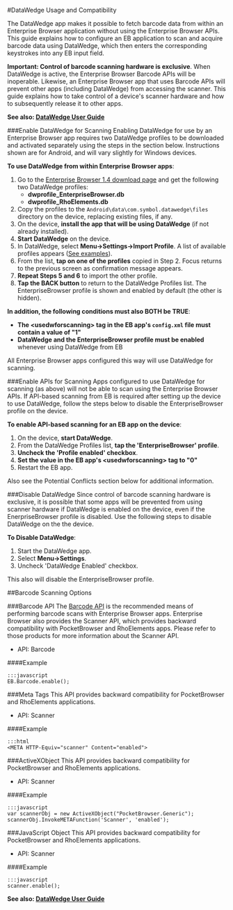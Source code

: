 #DataWedge Usage and Compatibility

The DataWedge app makes it possible to fetch barcode data from within an Enterprise Browser application without using the Enterprise Browser APIs. This guide explains how to configure an EB application to scan and acquire barcode data using DataWedge, which then enters the corresponding keystrokes into any EB input field. 

**Important: Control of barcode scanning hardware is exclusive**. When DataWedge is active, the Enterprise Browser Barcode APIs will be inoperable. Likewise, an Enterprise Browser app that uses Barcode APIs will prevent other apps (including DataWedge) from accessing the scanner. This guide explains how to take control of a device's scanner hardware and how to subsequently release it to other apps. 

**See also: [DataWedge User Guide](http://techdocs.zebra.com/datawedge/5-0/guide/about/)** 

###Enable DataWedge for Scanning
Enabling DataWedge for use by an Enterprise Browser app requires two DataWedge profiles to be downloaded and activated separately using the steps in the section below. Instructions shown are for Android, and will vary slightly for Windows devices. 

**To use DataWedge from within Enterprise Browser apps**: 

1. Go to the [Enterprise Browser 1.4 download page](https://portal.motorolasolutions.com/Support/US-EN/Resolution?solutionId=101080&redirectForm=search&searchQuery=%3FsearchType%3Dsimple%26searchTerm%3Denterprise%20browser%201.4) and get the following two DataWedge profiles: 
	* **dwprofile_EnterpriseBrowser.db**
	* **dwprofile_RhoElements.db**
2. Copy the profiles to the `Android\data\com.symbol.datawedge\files` directory on the device, replacing existing files, if any. 
3. On the device, **install the app that will be using DataWedge** (if not already installed). 
4. **Start DataWedge** on the device. 
5. In DataWedge, select **Menu->Settings->Import Profile**. A list of available profiles appears ([See examples](http://techdocs.zebra.com/datawedge/5-0/guide/advanced#importaprofile)).
6. From the list, **tap on one of the profiles** copied in Step 2. Focus returns to the previous screen as confirmation message appears. 
7. **Repeat Steps 5 and 6** to import the other profile. 
8. **Tap the BACK button** to return to the DataWedge Profiles list. The EnterpriseBrowser profile is shown and enabled by default (the other is hidden). 

**In addition, the following conditions must also BOTH be TRUE**:

* **The &lt;usedwforscanning&gt; tag in the EB app's `config.xml` file must contain a value of "1"**
* **DataWedge and the EnterpriseBrowser profile must be enabled** whenever using DataWedge from EB

All Enterprise Browser apps configured this way will use DataWedge for scanning. 

###Enable APIs for Scanning
Apps configured to use DataWedge for scanning (as above) will not be able to scan using the Enterprise Browser APIs. If API-based scanning from EB is required after setting up the device to use DataWedge, follow the steps below to disable the EnterpriseBrowser profile on the device. 

**To enable API-based scanning for an EB app on the device**: 

1. On the device, **start DataWedge**. 
2. From the DataWedge Profiles list, **tap the 'EnterpriseBrowser' profile**. 
3. **Uncheck the 'Profile enabled' checkbox**.   
4. **Set the value in the EB app's &lt;usedwforscanning&gt; tag to "0"**
5. Restart the EB app. 

Also see the Potential Conflicts section below for additional information. 

###Disable DataWedge
Since control of barcode scanning hardware is exclusive, it is possible that some apps will be prevented from using scanner hardware if DataWedge is enabled on the device, even if the EnerpriseBrowser profile is disabled. Use the following steps to disable DataWedge on the the device. 

**To Disable DataWedge**:

1. Start the DataWedge app.
2. Select **Menu->Settings**.
3. Uncheck 'DataWedge Enabled' checkbox.

This also will disable the EnterpriseBrowser profile. 

<!--
###Potential Conflicts
There are two scenarios that could disable scanning with the DataWedge application when Enterprise Browser is running. **This applies to Zebra Android devices only**. They are explained as follows:

1. DataWedge contains a hidden RhoElements profile associated with Enterprise Browser that disables scanner input on some newer Android devices. As a result, the scanner remains disabled when Enterprise Browser comes into the foreground.
2. While initializing Enterprise Browser, a newly created EMDK Barcode Manager instance sends a message that disables DataWedge scanner input.

The following settings correct both of these issues, and will prevent these known scenarios from disabling DataWedge scanning when Enterprise Browser is present on the device. 

####Setting 1: DataWedge Profile

1. **Export the DataWedge Profile0** from the device **(DW Profiles->Settings->Export Profile)**.
2. Move the exported (.db) file to a PC and open in an editor.
3. Make the RhoElements profile visible and **remove the Enterprise Browser association** from Associated/apps section.
4. **Save and move the new profile** to the device. 
5. In DataWedge, **import the new DataWedge profile (DW Profiles->Settings->Import)**.
5. In DataWedge, **create a new Enterprise Browser profile**.
6. **Enable Barcode Input and Keystroke Output** in the new profile.

> **NOTE**: When the profiles above are enabled in DataWedge, Enterprise Browser Barcode 4.x and Scanner 2.x APIs will not function because the scanning hardware will be exclusively controlled by DataWedge. To return scanner control to EB APIs, disable the DataWedge and Enterprise Browser profiles in the DataWedge app, set the usedwforscanning tag value to 0 (see below) and restart the EB app. 

####Setting 2: DataWedge Tag
Enterprise Browser 1.4 and higher addresses the EMDK issue with a new tag in the `Config.xml` file called `usedwforscanning`. **A tag value of 1 forces scanning through DataWedge**; a value of 0 (the default) will disable DataWedge scanning and revert to Enterprise Browser APIs on devices with EMDK installed. For more information, please refer to the [DataWedge tag section](../guide/configreference?usedwforscanning) of the Config.xml Reference. 

**Note**: An Enterprise Browser app that uses Barcode APIs will prevent DataWedge and other apps from accessing the scanner. To release scanner control, simply quit the EB app.
-->

##Barcode Scanning Options

###Barcode API
The [Barcode API](../api/barcode) is the recommended means of performing barcode scans with Enterprise Browser apps. Enterprise Browser also provides the Scanner API, which provides backward compatibility with PocketBrowser and RhoElements apps. Please refer to those products for more information about the Scanner API. 

* API: Barcode

####Example 

    :::javascript
    EB.Barcode.enable();

###Meta Tags
This API provides backward compatibility for PocketBrowser and RhoElements applications.

* API: Scanner

####Example 

    :::html
    <META HTTP-Equiv="scanner" Content="enabled">

###ActiveXObject
This API provides backward compatibility for PocketBrowser and RhoElements applications.

* API: Scanner

####Example 

    :::javascript
    var scannerObj = new ActiveXObject("PocketBrowser.Generic"); 
    scannerObj.InvokeMETAFunction('Scanner', 'enabled');

###JavaScript Object
This API provides backward compatibility for PocketBrowser and RhoElements applications.

* API: Scanner

####Example 

    :::javascript
    scanner.enable();

**See also: [DataWedge User Guide](https://launchpad.motorolasolutions.com/documents/dw_user_guide.html)** 
